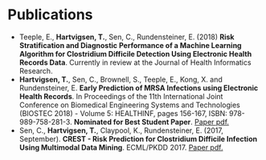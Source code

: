 # Publications

- Teeple, E., __Hartvigsen, T.__, Sen, C., Rundensteiner, E. (2018) **Risk Stratification and Diagnostic Performance of a Machine Learning Algorithm for Clostridium Difficile Detection Using Electronic Health Records Data**. Currently in review at the Journal of Health Informatics Research.
- __Hartvigsen, T.__, Sen, C., Brownell, S., Teeple, E., Kong, X. and Rundensteiner, E. **Early Prediction of MRSA Infections using Electronic Health Records**. In Proceedings of the 11th International Joint Conference on Biomedical Engineering Systems and Technologies (BIOSTEC 2018) - Volume 5: HEALTHINF, pages 156-167, ISBN: 978-989-758-281-3. **Nominated for Best Student Paper**. [Paper pdf.](http://www.scitepress.org/Papers/2018/65996/65996.pdf)
- Sen, C., __Hartvigsen, T.__, Claypool, K., Rundensteiner, E. (2017, September). **CREST - Risk Prediction for Clostridium Difficile Infection Using Multimodal Data Mining**. ECML/PKDD 2017. [Paper pdf.](http://ecmlpkdd2017.ijs.si/papers/paperID487.pdf)
